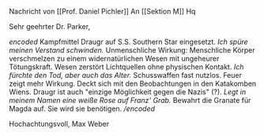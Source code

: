 Nachricht von [[Prof. Daniel Pichler]] An [[Sektion M]] Hq

Sehr geehrter Dr. Parker,

*encoded*
Kampfmittel Draugr auf S.S. Southern Star eingesetzt. _Ich spüre meinen Verstand schwinden._ Unmenschliche Wirkung: Menschliche Körper verschmelzen zu einem widernatürlichen Wesen mit ungeheurer Tötungskraft. Wesen zerstört Lichtquellen ohne physischen Kontakt. _Ich fürchte den Tod, aber auch das Alter._ Schusswaffen fast nutzlos. Feuer zeigt mehr Wirkung. Deckt sich mit den Beobachtungen in den Katakomben Wiens. Draugr ist auch "einzige Möglichkeit gegen die Nazis" (?). _Legt in meinem Namen eine weiße Rose auf Franz' Grab._ Bewahrt die Granate für Magda auf. Sie wird sie benötigen.
*/encoded*

Hochachtungsvoll, Max Weber